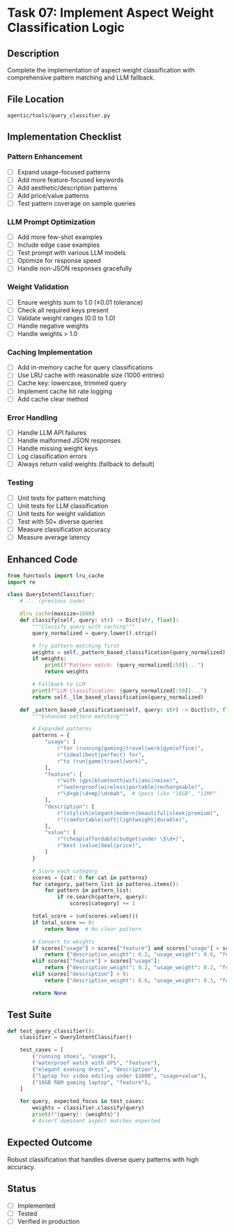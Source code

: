 # Task 07: Implement Aspect Weight Classification Logic

## Description
Complete the implementation of aspect weight classification with comprehensive pattern matching and LLM fallback.

## File Location
`agentic/tools/query_classifier.py`

## Implementation Checklist

### Pattern Enhancement
- [ ] Expand usage-focused patterns
- [ ] Add more feature-focused keywords
- [ ] Add aesthetic/description patterns
- [ ] Add price/value patterns
- [ ] Test pattern coverage on sample queries

### LLM Prompt Optimization
- [ ] Add more few-shot examples
- [ ] Include edge case examples
- [ ] Test prompt with various LLM models
- [ ] Optimize for response speed
- [ ] Handle non-JSON responses gracefully

### Weight Validation
- [ ] Ensure weights sum to 1.0 (±0.01 tolerance)
- [ ] Check all required keys present
- [ ] Validate weight ranges (0.0 to 1.0)
- [ ] Handle negative weights
- [ ] Handle weights > 1.0

### Caching Implementation
- [ ] Add in-memory cache for query classifications
- [ ] Use LRU cache with reasonable size (1000 entries)
- [ ] Cache key: lowercase, trimmed query
- [ ] Implement cache hit rate logging
- [ ] Add cache clear method

### Error Handling
- [ ] Handle LLM API failures
- [ ] Handle malformed JSON responses
- [ ] Handle missing weight keys
- [ ] Log classification errors
- [ ] Always return valid weights (fallback to default)

### Testing
- [ ] Unit tests for pattern matching
- [ ] Unit tests for LLM classification
- [ ] Unit tests for weight validation
- [ ] Test with 50+ diverse queries
- [ ] Measure classification accuracy
- [ ] Measure average latency

## Enhanced Code
```python
from functools import lru_cache
import re

class QueryIntentClassifier:
    # ... (previous code)

    @lru_cache(maxsize=1000)
    def classify(self, query: str) -> Dict[str, float]:
        """Classify query with caching"""
        query_normalized = query.lower().strip()

        # Try pattern matching first
        weights = self._pattern_based_classification(query_normalized)
        if weights:
            print(f"Pattern match: {query_normalized[:50]}...")
            return weights

        # Fallback to LLM
        print(f"LLM classification: {query_normalized[:50]}...")
        return self._llm_based_classification(query_normalized)

    def _pattern_based_classification(self, query: str) -> Dict[str, float] | None:
        """Enhanced pattern matching"""

        # Expanded patterns
        patterns = {
            "usage": [
                r"for (running|gaming|travel|work|gym|office)",
                r"(ideal|best|perfect) for",
                r"to (run|game|travel|work)",
            ],
            "feature": [
                r"with (gps|bluetooth|wifi|anc|noise)",
                r"(waterproof|wireless|portable|rechargeable)",
                r"\d+gb|\d+mp|\d+mah",  # Specs like "16GB", "12MP"
            ],
            "description": [
                r"(stylish|elegant|modern|beautiful|sleek|premium)",
                r"(comfortable|soft|lightweight|durable)",
            ],
            "value": [
                r"(cheap|affordable|budget|under \$\d+)",
                r"best (value|deal|price)",
            ]
        }

        # Score each category
        scores = {cat: 0 for cat in patterns}
        for category, pattern_list in patterns.items():
            for pattern in pattern_list:
                if re.search(pattern, query):
                    scores[category] += 1

        total_score = sum(scores.values())
        if total_score == 0:
            return None  # No clear pattern

        # Convert to weights
        if scores["usage"] > scores["feature"] and scores["usage"] > scores["description"]:
            return {"description_weight": 0.2, "usage_weight": 0.6, "feature_weight": 0.2}
        elif scores["feature"] > scores["usage"]:
            return {"description_weight": 0.2, "usage_weight": 0.2, "feature_weight": 0.6}
        elif scores["description"] > 0:
            return {"description_weight": 0.6, "usage_weight": 0.3, "feature_weight": 0.1}

        return None
```

## Test Suite
```python
def test_query_classifier():
    classifier = QueryIntentClassifier()

    test_cases = [
        ("running shoes", "usage"),
        ("waterproof watch with GPS", "feature"),
        ("elegant evening dress", "description"),
        ("laptop for video editing under $1000", "usage+value"),
        ("16GB RAM gaming laptop", "feature"),
    ]

    for query, expected_focus in test_cases:
        weights = classifier.classify(query)
        print(f"{query}: {weights}")
        # Assert dominant aspect matches expected
```

## Expected Outcome
Robust classification that handles diverse query patterns with high accuracy.

## Status
- [ ] Implemented
- [ ] Tested
- [ ] Verified in production
